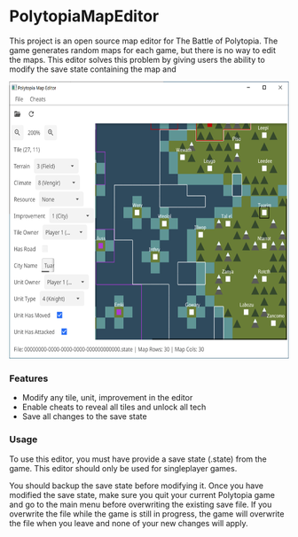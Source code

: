 # PolytopiaMapEditor

This project is an open source map editor for The Battle of Polytopia. The game generates random maps for each game, but there is no way to edit the maps. This editor solves this problem by giving users the ability to modify the save state containing the map and 

<div style="display:inline-block;">
<img src="https://raw.githubusercontent.com/samuelyuan/PolytopiaMapEditor/master/screenshots/mapeditor.png" alt="earth" width="600" height="500" />
</div>

### Features

* Modify any tile, unit, improvement in the editor
* Enable cheats to reveal all tiles and unlock all tech
* Save all changes to the save state

### Usage

To use this editor, you must have provide a save state (.state) from the game. This editor should only be used for singleplayer games. 

You should backup the save state before modifying it. Once you have modified the save state, make sure you quit your current Polytopia game and go to the main menu before overwriting the existing save file. If you overwrite the file while the game is still in progress, the game will overwrite the file when you leave and none of your new changes will apply.
